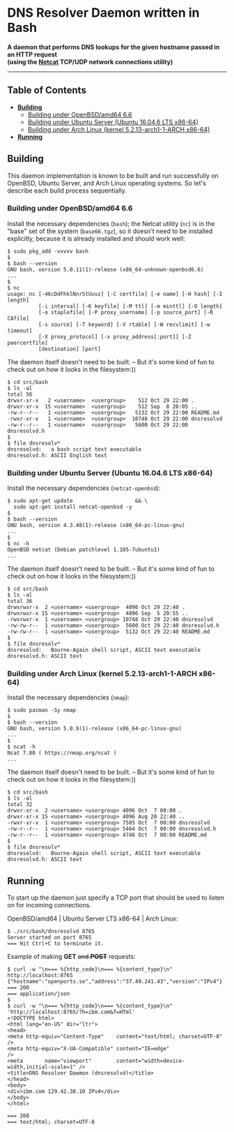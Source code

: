 # DNS Resolver Daemon written in Bash

**A daemon that performs DNS lookups for the given hostname passed in an HTTP request
<br />(using the [Netcat](http://nc110.sourceforge.net "Netcat: the TCP/IP swiss army") TCP/UDP network connections utility)**

---

## Table of Contents

* **[Building](#building)**
  * [Building under OpenBSD/amd64 6.6](#building-under-openbsdamd64-66)
  * [Building under Ubuntu Server (Ubuntu 16.04.6 LTS x86-64)](#building-under-ubuntu-server-ubuntu-16046-lts-x86-64)
  * [Building under Arch Linux (kernel 5.2.13-arch1-1-ARCH x86-64)](#building-under-arch-linux-kernel-5213-arch1-1-arch-x86-64)
* **[Running](#running)**

## Building

This daemon implementation is known to be built and run successfully on OpenBSD, Ubuntu Server, and Arch Linux operating systems. So let's describe each build process sequentially.

### Building under OpenBSD/amd64 6.6

Install the necessary dependencies (`bash`); the Netcat utility (`nc`) is in the "base" set of the system (`base66.tgz`), so it doesn't need to be installed explicitly, because it is already installed and should work well:

```
$ sudo pkg_add -vvvvv bash
$
$ bash --version
GNU bash, version 5.0.11(1)-release (x86_64-unknown-openbsd6.6)
...
$
$ nc
usage: nc [-46cDdFhklNnrStUuvz] [-C certfile] [-e name] [-H hash] [-I length]
          [-i interval] [-K keyfile] [-M ttl] [-m minttl] [-O length]
          [-o staplefile] [-P proxy_username] [-p source_port] [-R CAfile]
          [-s source] [-T keyword] [-V rtable] [-W recvlimit] [-w timeout]
          [-X proxy_protocol] [-x proxy_address[:port]] [-Z peercertfile]
          [destination] [port]
```

The daemon itself doesn't need to be built. &ndash; But it's some kind of fun to check out on how it looks in the filesystem:))
```
$ cd src/bash
$ ls -al
total 56
drwxr-xr-x   2 <username>  <usergroup>    512 Oct 29 22:00 .
drwxr-xr-x  15 <username>  <usergroup>    512 Sep  8 20:05 ..
-rw-r--r--   1 <username>  <usergroup>   5132 Oct 29 22:00 README.md
-rwxr-xr-x   1 <username>  <usergroup>  10748 Oct 29 22:00 dnsresolvd
-rw-r--r--   1 <username>  <usergroup>   5600 Oct 29 22:00 dnsresolvd.h
$
$ file dnsresolv*
dnsresolvd:   a bash script text executable
dnsresolvd.h: ASCII English text
```

### Building under Ubuntu Server (Ubuntu 16.04.6 LTS x86-64)

Install the necessary dependencies (`netcat-openbsd`):

```
$ sudo apt-get update                    && \
  sudo apt-get install netcat-openbsd -y
$
$ bash --version
GNU bash, version 4.3.48(1)-release (x86_64-pc-linux-gnu)
...
$
$ nc -h
OpenBSD netcat (Debian patchlevel 1.105-7ubuntu1)
...
```

The daemon itself doesn't need to be built. &ndash; But it's some kind of fun to check out on how it looks in the filesystem:))

```
$ cd src/bash
$ ls -al
total 36
drwxrwxr-x  2 <username> <usergroup>  4096 Oct 29 22:40 .
drwxrwxr-x 15 <username> <usergroup>  4096 Sep  5 20:55 ..
-rwxrwxr-x  1 <username> <usergroup> 10748 Oct 29 22:40 dnsresolvd
-rw-rw-r--  1 <username> <usergroup>  5600 Oct 29 22:40 dnsresolvd.h
-rw-rw-r--  1 <username> <usergroup>  5132 Oct 29 22:40 README.md
$
$ file dnsresolv*
dnsresolvd:   Bourne-Again shell script, ASCII text executable
dnsresolvd.h: ASCII text
```

### Building under Arch Linux (kernel 5.2.13-arch1-1-ARCH x86-64)

Install the necessary dependencies (`nmap`):

```
$ sudo pacman -Sy nmap
$
$ bash --version
GNU bash, version 5.0.9(1)-release (x86_64-pc-linux-gnu)
...
$
$ ncat -h
Ncat 7.80 ( https://nmap.org/ncat )
...
```

The daemon itself doesn't need to be built. &ndash; But it's some kind of fun to check out on how it looks in the filesystem:))

```
$ cd src/bash
$ ls -al
total 32
drwxr-xr-x  2 <username> <usergroup> 4096 Oct  7 00:00 .
drwxr-xr-x 15 <username> <usergroup> 4096 Aug 20 22:40 ..
-rwxr-xr-x  1 <username> <usergroup> 7585 Oct  7 00:00 dnsresolvd
-rw-r--r--  1 <username> <usergroup> 5464 Oct  7 00:00 dnsresolvd.h
-rw-r--r--  1 <username> <usergroup> 4746 Oct  7 00:00 README.md
$
$ file dnsresolv*
dnsresolvd:   Bourne-Again shell script, ASCII text executable
dnsresolvd.h: ASCII text
```

## Running

To start up the daemon just specify a TCP port that should be used to listen on for incoming connections.

OpenBSD/amd64 | Ubuntu Server LTS x86-64 | Arch Linux:

```
$ ./src/bash/dnsresolvd 8765
Server started on port 8765
=== Hit Ctrl+C to terminate it.
```

Example of making **GET** ~~and **POST**~~ requests:

```
$ curl -w "\n=== %{http_code}\n=== %{content_type}\n" http://localhost:8765
{"hostname":"openports.se","address":"37.49.241.43","version":"IPv4"}
=== 200
=== application/json
$
$ curl -w "\n=== %{http_code}\n=== %{content_type}\n" 'http://localhost:8765/?h=ibm.com&f=HTml'
<!DOCTYPE html>
<html lang="en-US" dir="ltr">
<head>
<meta http-equiv="Content-Type"    content="text/html; charset=UTF-8"           />
<meta http-equiv="X-UA-Compatible" content="IE=edge"                            />
<meta       name="viewport"        content="width=device-width,initial-scale=1" />
<title>DNS Resolver Daemon (dnsresolvd)</title>
</head>
<body>
<div>ibm.com 129.42.38.10 IPv4</div>
</body>
</html>

=== 200
=== text/html; charset=UTF-8
```
